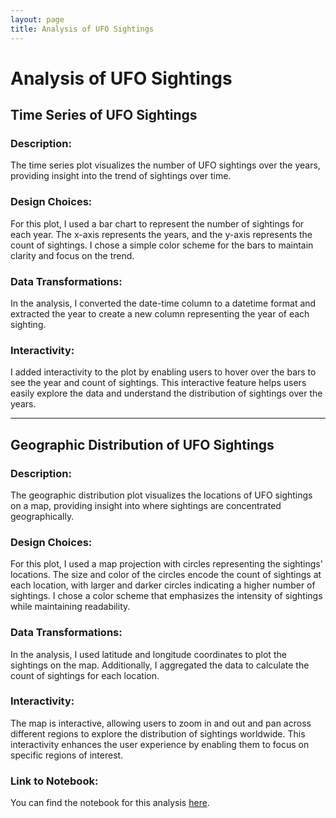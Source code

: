```yaml
---
layout: page
title: Analysis of UFO Sightings
---
```


# Analysis of UFO Sightings

## Time Series of UFO Sightings

### Description:
The time series plot visualizes the number of UFO sightings over the years, providing insight into the trend of sightings over time.

### Design Choices:
For this plot, I used a bar chart to represent the number of sightings for each year. The x-axis represents the years, and the y-axis represents the count of sightings. I chose a simple color scheme for the bars to maintain clarity and focus on the trend.

### Data Transformations:
In the analysis, I converted the date-time column to a datetime format and extracted the year to create a new column representing the year of each sighting.

### Interactivity:
I added interactivity to the plot by enabling users to hover over the bars to see the year and count of sightings. This interactive feature helps users easily explore the data and understand the distribution of sightings over the years.

---

## Geographic Distribution of UFO Sightings

### Description:
The geographic distribution plot visualizes the locations of UFO sightings on a map, providing insight into where sightings are concentrated geographically.

### Design Choices:
For this plot, I used a map projection with circles representing the sightings' locations. The size and color of the circles encode the count of sightings at each location, with larger and darker circles indicating a higher number of sightings. I chose a color scheme that emphasizes the intensity of sightings while maintaining readability.

### Data Transformations:
In the analysis, I used latitude and longitude coordinates to plot the sightings on the map. Additionally, I aggregated the data to calculate the count of sightings for each location.

### Interactivity:
The map is interactive, allowing users to zoom in and out and pan across different regions to explore the distribution of sightings worldwide. This interactivity enhances the user experience by enabling them to focus on specific regions of interest.

### Link to Notebook:
You can find the notebook for this analysis [here](python_notebooks/IS445HW8.ipynb).
